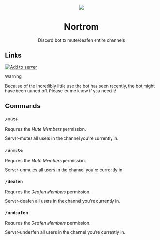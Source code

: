 <div align="center">

![](.media/icon-128x128_round.png)

# Nortrom

Discord bot to mute/deafen entire channels

</div>

## Links

[![Add to server](https://img.shields.io/badge/discord_bot-add-blue)](https://discord.com/oauth2/authorize?client_id=1282746699772727488)

> [!Warning]
> 
> Because of the incredibly little use the bot has seen recently, the bot might have been turned off. Please let me know if you need it!

## Commands

### `/mute`

Requires the _Mute Members_ permission.

Server-mutes all users in the channel you're currently in.

### `/unmute`

Requires the _Mute Members_ permission.

Server-unmutes all users in the channel you're currently in.

### `/deafen`

Requires the _Deafen Members_ permission.

Server-deafen all users in the channel you're currently in.

### `/undeafen`

Requires the _Deafen Members_ permission.

Server-undeafen all users in the channel you're currently in.

